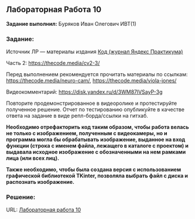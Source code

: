 ## Лабораторная Работа 10

**Задание выполнил:** Буряков Иван Олегович ИВТ(1)

### Задание: 
Источник ЛР — материалы издания [Код (журнал Яндекс Практикума)](https://thecode.media/)

Часть 2: https://thecode.media/cv2-3/

Перед выполнением рекомендуется прочитать материалы по ссылкам: https://thecode.media/neuro-cam/, https://thecode.media/viola-jones/

Видеокомментарий: https://disk.yandex.ru/d/3WM87lVSayP-3g

Повторите продемонстрированное в видеоролике и протестируйте полученное решение. Отчет по тестированию опубликуйте в качестве ответа на задание в виде репл-борда/ссылки на гитхаб.

**Необходимо отрефакторить код таким образом, чтобы работа велась не только с изображением, полученным с видеокамеры, но и программа могла бы обрабатывать изображение, выданное на вход функции (строка с именем файла, лежащего в каталоге с проектом) и выдавала исходное изображение с обозначенными на нем рамками лица (или всех лиц).**

**Также необходимо, чтобы была создана версия с использованием графической библиотекой TKinter, позволяла выбрать файл с диска и распознать изображение.**


### Решение:


URL: [Лабораторная работа 10](https://github.com/Buryackov-Ivan/Prog-6SEM-2023/blob/main/LR_10/Report/Report.md)
